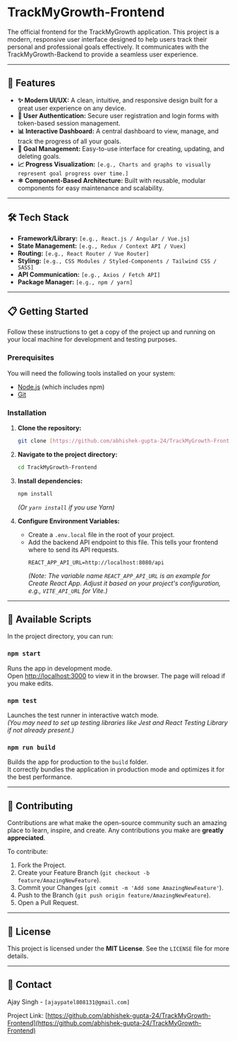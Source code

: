 # TrackMyGrowth-Frontend

The official frontend for the TrackMyGrowth application. This project is a modern, responsive user interface designed to help users track their personal and professional goals effectively. It communicates with the TrackMyGrowth-Backend to provide a seamless user experience.

---

## 🚀 Features

* **✨ Modern UI/UX:** A clean, intuitive, and responsive design built for a great user experience on any device.
* **👤 User Authentication:** Secure user registration and login forms with token-based session management.
* **📊 Interactive Dashboard:** A central dashboard to view, manage, and track the progress of all your goals.
* **📝 Goal Management:** Easy-to-use interface for creating, updating, and deleting goals.
* **📈 Progress Visualization:** `[e.g., Charts and graphs to visually represent goal progress over time.]`
* **⚛️ Component-Based Architecture:** Built with reusable, modular components for easy maintenance and scalability.

---

## 🛠️ Tech Stack

* **Framework/Library:** `[e.g., React.js / Angular / Vue.js]`
* **State Management:** `[e.g., Redux / Context API / Vuex]`
* **Routing:** `[e.g., React Router / Vue Router]`
* **Styling:** `[e.g., CSS Modules / Styled-Components / Tailwind CSS / SASS]`
* **API Communication:** `[e.g., Axios / Fetch API]`
* **Package Manager:** `[e.g., npm / yarn]`

---

## 📋 Getting Started

Follow these instructions to get a copy of the project up and running on your local machine for development and testing purposes.

### Prerequisites

You will need the following tools installed on your system:
* [Node.js](https://nodejs.org/) (which includes npm)
* [Git](https://git-scm.com/)

### Installation

1.  **Clone the repository:**
    ```sh
    git clone [https://github.com/abhishek-gupta-24/TrackMyGrowth-Frontend.git](https://github.com/abhishek-gupta-24/TrackMyGrowth-Frontend.git)
    ```

2.  **Navigate to the project directory:**
    ```sh
    cd TrackMyGrowth-Frontend
    ```

3.  **Install dependencies:**
    ```sh
    npm install
    ```
    *(Or `yarn install` if you use Yarn)*

4.  **Configure Environment Variables:**
    * Create a `.env.local` file in the root of your project.
    * Add the backend API endpoint to this file. This tells your frontend where to send its API requests.
        ```
        REACT_APP_API_URL=http://localhost:8080/api
        ```
        *(Note: The variable name `REACT_APP_API_URL` is an example for Create React App. Adjust it based on your project's configuration, e.g., `VITE_API_URL` for Vite.)*

---

## 📜 Available Scripts

In the project directory, you can run:

### `npm start`

Runs the app in development mode.\
Open [http://localhost:3000](http://localhost:3000) to view it in the browser.
The page will reload if you make edits.

### `npm test`

Launches the test runner in interactive watch mode.\
*(You may need to set up testing libraries like Jest and React Testing Library if not already present.)*

### `npm run build`

Builds the app for production to the `build` folder.\
It correctly bundles the application in production mode and optimizes it for the best performance.

---

## 🤝 Contributing

Contributions are what make the open-source community such an amazing place to learn, inspire, and create. Any contributions you make are **greatly appreciated**.

To contribute:

1.  Fork the Project.
2.  Create your Feature Branch (`git checkout -b feature/AmazingNewFeature`).
3.  Commit your Changes (`git commit -m 'Add some AmazingNewFeature'`).
4.  Push to the Branch (`git push origin feature/AmazingNewFeature`).
5.  Open a Pull Request.

---

## 📄 License

This project is licensed under the **MIT License**. See the `LICENSE` file for more details.

---

## 📧 Contact

Ajay Singh - `[ajaypatel808131@gmail.com]`

Project Link: [https://github.com/abhishek-gupta-24/TrackMyGrowth-Frontend](https://github.com/abhishek-gupta-24/TrackMyGrowth-Frontend)
